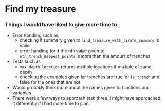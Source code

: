 # Find my treasure

### Things I would have liked to give more time to
- Error handling such as:
  - checking if summary given to `find_treasure_with_pirate_summary` is valid
  - error handling for if the nth value given to `nth_trench_deepest_points` is more than the amount of trenches
- Tests such as:
  - `max_depth_location` returns multiple locations if multiple of same depth
  - checking the examples given for trenches are true for `is_trench` and false for the ones that are not
- Would probably think more about the names given to functions and variables
- There were a few ways to approach task three, I might have approached it differently if I had more time to plan

